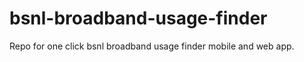 bsnl-broadband-usage-finder
===========================

Repo for one click bsnl broadband usage finder mobile and web app.
